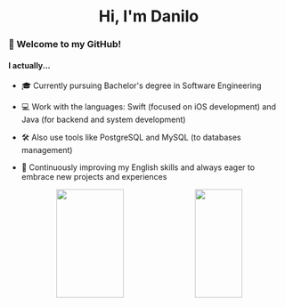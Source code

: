 <h1 align="center">Hi, I'm Danilo</h1>

<h3>👋 Welcome to my GitHub!</h3>

<h4>I actually...</h4>

- 🎓 Currently pursuing Bachelor's degree in Software Engineering

- 💻 Work with the languages: Swift (focused on iOS development) and Java (for backend and system development)

- 🛠️ Also use tools like PostgreSQL and MySQL (to databases management)

- 📖 Continuously improving my English skills and always eager to embrace new projects and experiences

<div align="center">  
  <img width="49%" height="195px" src="https://github-readme-stats.vercel.app/api?username=danilosnt&show_icons=true&include_all_commits=true&count_private=true&hide_border=true&title_color=255fcc&icon_color=255fcc&text_color=c9d1d9&bg_color=0d1117&custom_title=Danilo's%20GitHub%20Status" />
  <img width="41%" height="195px" src="https://github-readme-stats.vercel.app/api/top-langs/?username=danilosnt&layout=compact&hide_border=true&title_color=255fcc&text_color=26a64d&bg_color=0d1117" /> 
</div>
